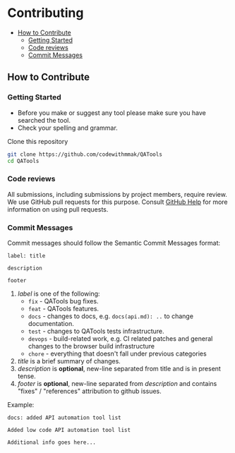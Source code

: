 # Contributing

- [How to Contribute](#how-to-contribute)
  * [Getting Started](#getting-started)
  * [Code reviews](#code-reviews)
  * [Commit Messages](#commit-messages)


## How to Contribute

### Getting Started
* Before you make or suggest any tool please make sure you have searched the tool.
* Check your spelling and grammar.

Clone this repository

```bash
git clone https://github.com/codewithmmak/QATools
cd QATools
```

### Code reviews

All submissions, including submissions by project members, require review. We
use GitHub pull requests for this purpose. Consult
[GitHub Help](https://help.github.com/articles/about-pull-requests/) for more
information on using pull requests.

### Commit Messages

Commit messages should follow the Semantic Commit Messages format:

```
label: title

description

footer
```

1. *label* is one of the following:
    - `fix` - QATools bug fixes.
    - `feat` - QATools features.
    - `docs` - changes to docs, e.g. `docs(api.md): ..` to change documentation.
    - `test` - changes to QATools tests infrastructure.
    - `devops` - build-related work, e.g. CI related patches and general changes to the browser build infrastructure
    - `chore` - everything that doesn't fall under previous categories
2. *title* is a brief summary of changes.
3. *description* is **optional**, new-line separated from title and is in present tense.
4. *footer* is **optional**, new-line separated from *description* and contains "fixes" / "references" attribution to github issues.

Example:

```
docs: added API automation tool list

Added low code API automation tool list

Additional info goes here...
```


